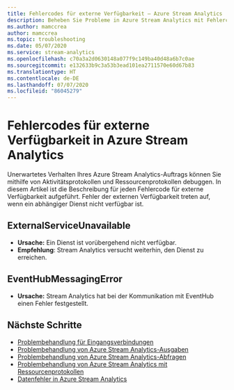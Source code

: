 ```yaml
---
title: Fehlercodes für externe Verfügbarkeit – Azure Stream Analytics
description: Beheben Sie Probleme in Azure Stream Analytics mit Fehlercodes für externe Verfügbarkeit.
ms.author: mamccrea
author: mamccrea
ms.topic: troubleshooting
ms.date: 05/07/2020
ms.service: stream-analytics
ms.openlocfilehash: c70a3a2d0630148a077f9c149ba40d48a6b7c0ae
ms.sourcegitcommit: e132633b9c3a53b3ead101ea2711570e60d67b83
ms.translationtype: HT
ms.contentlocale: de-DE
ms.lasthandoff: 07/07/2020
ms.locfileid: "86045279"
---
```

# <a name="azure-stream-analytics-external-availability-error-codes"></a>Fehlercodes für externe Verfügbarkeit in Azure Stream Analytics

Unerwartetes Verhalten Ihres Azure Stream Analytics-Auftrags können Sie mithilfe von Aktivitätsprotokollen und Ressourcenprotokollen debuggen. In diesem Artikel ist die Beschreibung für jeden Fehlercode für externe Verfügbarkeit aufgeführt. Fehler der externen Verfügbarkeit treten auf, wenn ein abhängiger Dienst nicht verfügbar ist.

## <a name="externalserviceunavailable"></a>ExternalServiceUnavailable

* **Ursache:** Ein Dienst ist vorübergehend nicht verfügbar.
* **Empfehlung**: Stream Analytics versucht weiterhin, den Dienst zu erreichen.

## <a name="eventhubmessagingerror"></a>EventHubMessagingError

* **Ursache:** Stream Analytics hat bei der Kommunikation mit EventHub einen Fehler festgestellt. 


## <a name="next-steps"></a>Nächste Schritte

* [Problembehandlung für Eingangsverbindungen](stream-analytics-troubleshoot-input.md)
* [Problembehandlung von Azure Stream Analytics-Ausgaben](stream-analytics-troubleshoot-output.md)
* [Problembehandlung von Azure Stream Analytics-Abfragen](stream-analytics-troubleshoot-query.md)
* [Problembehandlung von Azure Stream Analytics mit Ressourcenprotokollen](stream-analytics-job-diagnostic-logs.md)
* [Datenfehler in Azure Stream Analytics](data-errors.md)
